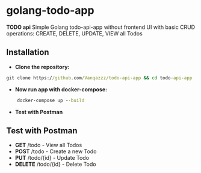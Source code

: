 # golang-todo-app

**TODO api** Simple Golang todo-api-app without frontend UI with basic CRUD operations: 
CREATE, DELETE, UPDATE, VIEW all Todos



## Installation

-  **Clone the repository:**

```cmd
git clone https://github.com/Vanqazzz/todo-api-app && cd todo-api-app
```

-  **Now run app with docker-compose:**

```cmd
    docker-compose up --build
```
- **Test with Postman**

## Test with Postman

 -   **GET** /todo - View all Todos
 -  **POST** /todo - Create a new Todo
 -  **PUT** /todo/{id} - Update Todo
 -  **DELETE** /todo/{id} - Delete Todo
